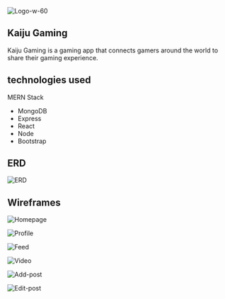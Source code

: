 ![Logo-w-60](https://user-images.githubusercontent.com/42482471/64670523-4a29c380-d41a-11e9-8826-c89cea587551.png)
## Kaiju Gaming
Kaiju Gaming is a gaming app that connects gamers around the world to share their gaming experience.

## technologies used
MERN Stack
- MongoDB
- Express
- React
- Node
- Bootstrap

## ERD
![ERD](https://user-images.githubusercontent.com/42482471/64659264-9dd2e780-d3ef-11e9-859c-2820f64f84b7.png)

## Wireframes
![Homepage](https://user-images.githubusercontent.com/42482471/64654329-c6ea7c80-d3dd-11e9-92dc-cbf2f38e428f.png)

![Profile](https://user-images.githubusercontent.com/42482471/64654343-d23da800-d3dd-11e9-8848-b27dec1aa2c9.png)

![Feed](https://user-images.githubusercontent.com/42482471/64654347-d669c580-d3dd-11e9-8ec7-8e4cf9288cab.png)

![Video](https://user-images.githubusercontent.com/42482471/64654358-dbc71000-d3dd-11e9-8d0f-ee44eb02b80a.png)

![Add-post](https://user-images.githubusercontent.com/42482471/64654376-ebdeef80-d3dd-11e9-9761-1f77e0b7c807.png)

![Edit-post](https://user-images.githubusercontent.com/42482471/64654382-f0a3a380-d3dd-11e9-8ee0-790d77e2428e.png)

